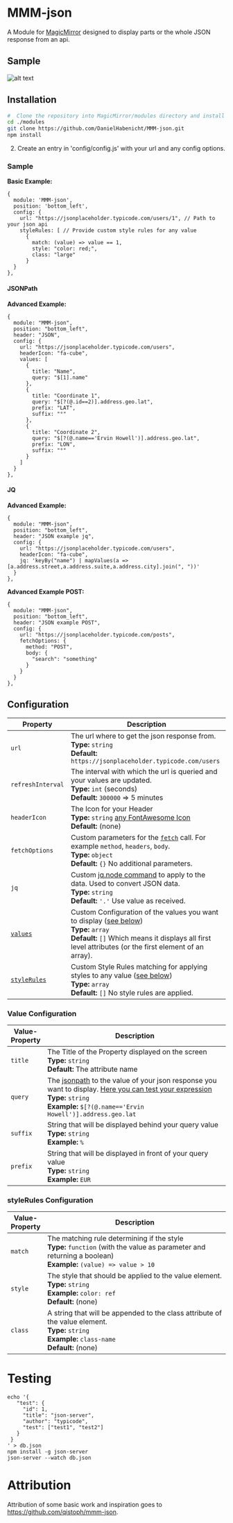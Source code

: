 # MMM-json

A Module for [MagicMirror](https://github.com/MichMich/MagicMirror) designed to
display parts or the whole JSON response from an api.

## Sample

![alt text](https://github.com/DanielHabenicht/MMM-json/raw/main/sample.png "Example")

## Installation

```bash
#  Clone the repository into MagicMirror/modules directory and install the dependencies
cd ./modules
git clone https://github.com/DanielHabenicht/MMM-json.git
npm install
```

2. Create an entry in 'config/config.js' with your url and any config options.

### Sample

**Basic Example:**

```jsonc
{
  module: 'MMM-json',
  position: 'bottom_left',
  config: {
    url: "https://jsonplaceholder.typicode.com/users/1", // Path to your json api
    styleRules: [ // Provide custom style rules for any value
      {
        match: (value) => value == 1,
        style: "color: red;",
        class: "large"
      }
  }
},
```

#### JSONPath

**Advanced Example:**

```jsonc
{
  module: "MMM-json",
  position: "bottom_left",
  header: "JSON",
  config: {
    url: "https://jsonplaceholder.typicode.com/users",
    headerIcon: "fa-cube",
    values: [
      {
        title: "Name",
        query: "$[1].name"
      },
      {
        title: "Coordinate 1",
        query: "$[?(@.id==2)].address.geo.lat",
        prefix: "LAT",
        suffix: "°"
      },
      {
        title: "Coordinate 2",
        query: "$[?(@.name=='Ervin Howell')].address.geo.lat",
        prefix: "LON",
        suffix: "°"
      }
    ]
  }
},
```

#### JQ

**Advanced Example:**

```jsonc
{
  module: "MMM-json",
  position: "bottom_left",
  header: "JSON example jq",
  config: {
    url: "https://jsonplaceholder.typicode.com/users",
    headerIcon: "fa-cube",
    jq: 'keyBy("name") | mapValues(a => [a.address.street,a.address.suite,a.address.city].join(", "))'
  }
},
```

**Advanced Example POST:**

```jsonc
{
  module: "MMM-json",
  position: "bottom_left",
  header: "JSON example POST",
  config: {
    url: "https://jsonplaceholder.typicode.com/posts",
    fetchOptions: {
      method: "POST",
      body: {
        "search": "something"
      }
    }
  }
},
```

## Configuration

<table width="100%">
  <thead>
    <tr>
      <th>Property</th>
      <th width="100%">Description</th>
    </tr>
  <thead>
  <tbody>
    <tr>
      <td><code>url</code></td>
      <td>The url where to get the json response from.
        <br><b>Type:</b> <code>string</code>
        <br><b>Default:</b> <code>https://jsonplaceholder.typicode.com/users</code>
      </td>
    </tr>
    <tr>
      <td><code>refreshInterval</code></td>
      <td>The interval with which the url is queried and your values are updated.
        <br><b>Type:</b> <code>int</code> (seconds)
        <br><b>Default:</b> <code>300000</code> => 5 minutes
      </td>
    </tr>
    <tr>
      <td><code>headerIcon</code></td>
      <td>The Icon for your Header
        <br><b>Type:</b> <code>string</code> <a href="https://fontawesome.com/icons?d=gallery">any FontAwesome Icon</a>
        <br><b>Default:</b> <code></code> (none)
      </td>
    </tr>
    <tr>
      <td><code>fetchOptions</code></td>
      <td>Custom parameters for the <code><a href="https://github.com/node-fetch/node-fetch#fetch-options">fetch</a></code> call. For example <code>method</code>, <code>headers</code>, <code>body</code>.
        <br><b>Type:</b> <code>object</code>
        <br><b>Default:</b> <code>{}</code> No additional parameters.
      </td>
    </tr>
    <tr>
      <td><code>jq</code></td>
      <td>Custom <a href="https://www.npmjs.com/package/jq.node">jq.node command</a> to apply to the data. Used to convert JSON data.
        <br><b>Type:</b> <code>string</code>
        <br><b>Default:</b> <code>'.'</code> Use value as received.
      </td>
    </tr>
    <tr>
      <td><a href="#value-configuration"><code>values</code></a></td>
      <td>Custom Configuration of the values you want to display (<a href="#value-configuration">see below</a>)
        <br><b>Type:</b> <code>array</code>
        <br><b>Default:</b> <code>[]</code> Which means it displays all first level attributes (or the first element of an array).
      </td>
    </tr>
    <tr>
      <td><a href="#stylerules-configuration"><code>styleRules</code></a></td>
      <td>Custom Style Rules matching for applying styles to any value (<a href="#stylerules-configuration">see below</a>)
        <br><b>Type:</b> <code>array</code>
        <br><b>Default:</b> <code>[]</code> No style rules are applied.
      </td>
    </tr>
  </tbody>
</table>

### Value Configuration

<table width="100%">
  <thead>
    <tr>
      <th>Value-Property</th>
      <th width="100%">Description</th>
    </tr>
  <thead>
  <tbody>
    <tr>
      <td><code>title</code></td>
      <td>The Title of the Property displayed on the screen
        <br><b>Type:</b> <code>string</code>
        <br><b>Default:</b> The attribute name
      </td>
    </tr>
    <tr>
      <td><code>query</code></td>
      <td>The <a href="https://restfulapi.net/json-jsonpath/">jsonpath</a> to the value of your json response you want to display. <a href="https://jsonpath.com/">Here you can test your expression</a>
        <br><b>Type:</b> <code>string</code>
        <br><b>Example:</b> <code>$[?(@.name=='Ervin Howell')].address.geo.lat</code>
      </td>
    </tr>
    <tr>
      <td><code>suffix</code></td>
      <td>String that will be displayed behind your query value
        <br><b>Type:</b> <code>string</code>
        <br><b>Example:</b> <code>%</code>
      </td>
    </tr>
    <tr>
      <td><code>prefix</code></td>
      <td>String that will be displayed in front of your query value
        <br><b>Type:</b> <code>string</code>
        <br><b>Example:</b> <code>EUR</code>
      </td>
    </tr>
  </tbody>
</table>

### styleRules Configuration

<table width="100%">
  <thead>
    <tr>
      <th>Value-Property</th>
      <th width="100%">Description</th>
    </tr>
  <thead>
  <tbody>
    <tr>
      <td><code>match</code></td>
      <td>The matching rule determining if the style
        <br><b>Type:</b> <code>function</code> (with the value as parameter and returning a boolean)
        <br><b>Example:</b> <code>(value) => value > 10</code>
      </td>
    </tr>
    <tr>
      <td><code>style</code></td>
      <td>The style that should be applied to the value element.
        <br><b>Type:</b> <code>string</code>
        <br><b>Example:</b> <code>color: ref</code>
        <br><b>Default:</b> <code></code> (none)
      </td>
    </tr>
    <tr>
      <td><code>class</code></td>
      <td>A string that will be appended to the class attribute of the value element.
        <br><b>Type:</b> <code>string</code>
        <br><b>Example:</b> <code>class-name</code>
        <br><b>Default:</b> <code></code> (none)
      </td>
    </tr>
  </tbody>
</table>

# Testing

```
echo '{
   "test": {
     "id": 1,
     "title": "json-server",
     "author": "typicode",
     "test": ["test1", "test2"]
   }
 }
' > db.json
npm install -g json-server
json-server --watch db.json
```

# Attribution

Attribution of some basic work and inspiration goes to
https://github.com/qistoph/mmm-json.
